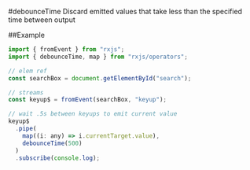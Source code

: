 #debounceTime
Discard emitted values that take less than the specified time between output

##Example

```javascript
import { fromEvent } from "rxjs";
import { debounceTime, map } from "rxjs/operators";

// elem ref
const searchBox = document.getElementById("search");

// streams
const keyup$ = fromEvent(searchBox, "keyup");

// wait .5s between keyups to emit current value
keyup$
  .pipe(
    map((i: any) => i.currentTarget.value),
    debounceTime(500)
  )
  .subscribe(console.log);
```
